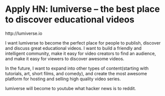 # Apply HN: lumiverse – the best place to discover educational videos

http:&#x2F;&#x2F;lumiverse.io<p>I want lumiverse to become the perfect place for people to publish, discover and discuss great educational videos. I want to build a friendly and intelligent community, make it easy for video creators to find an audience, and make it easy for viewers to discover awesome videos.<p>In the future, I want to expand into other types of content(starting with tutorials, art, short films, and comedy), and create the most awesome platform for hosting and selling high quality video series.<p>lumiverse will become to youtube what hacker news is to reddit.
